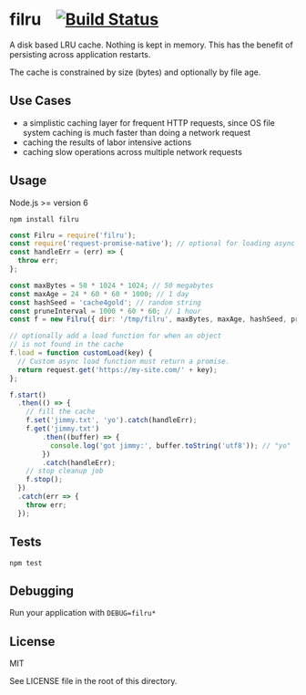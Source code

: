 # filru &nbsp;&nbsp; [![Build Status](https://travis-ci.org/ruffrey/filru.svg?branch=master)](https://travis-ci.org/ruffrey/filru)

A disk based LRU cache. Nothing is kept in memory. This has the benefit of persisting across application restarts.

The cache is constrained by size (bytes) and optionally by file age.

## Use Cases

- a simplistic caching layer for frequent HTTP requests, since OS file system caching is much faster than doing a network request
- caching the results of labor intensive actions
- caching slow operations across multiple network requests

## Usage

Node.js >= version 6

```
npm install filru
```


```javascript
const Filru = require('filru');
const require('request-promise-native'); // optional for loading async when not in cache
const handleErr = (err) => {
  throw err;
};

const maxBytes = 50 * 1024 * 1024; // 50 megabytes
const maxAge = 24 * 60 * 60 * 1000; // 1 day
const hashSeed = 'cache4gold'; // random string
const pruneInterval = 1000 * 60 * 60; // 1 hour
const f = new Filru({ dir: '/tmp/filru', maxBytes, maxAge, hashSeed, pruneInterval });

// optionally add a load function for when an object
// is not found in the cache
f.load = function customLoad(key) {
  // Custom async load function must return a promise.
  return request.get('https://my-site.com/' + key);
};

f.start()
  .then(() => {
    // fill the cache
    f.set('jimmy.txt', 'yo').catch(handleErr);
    f.get('jimmy.txt')
        .then((buffer) => {
          console.log('got jimmy:', buffer.toString('utf8')); // "yo"
        })
        .catch(handleErr);
    // stop cleanup job
    f.stop();
  })
  .catch(err => {
    throw err;
  });
```

## Tests

```
npm test
```

## Debugging

Run your application with `DEBUG=filru*`

## License

MIT

See LICENSE file in the root of this directory.

